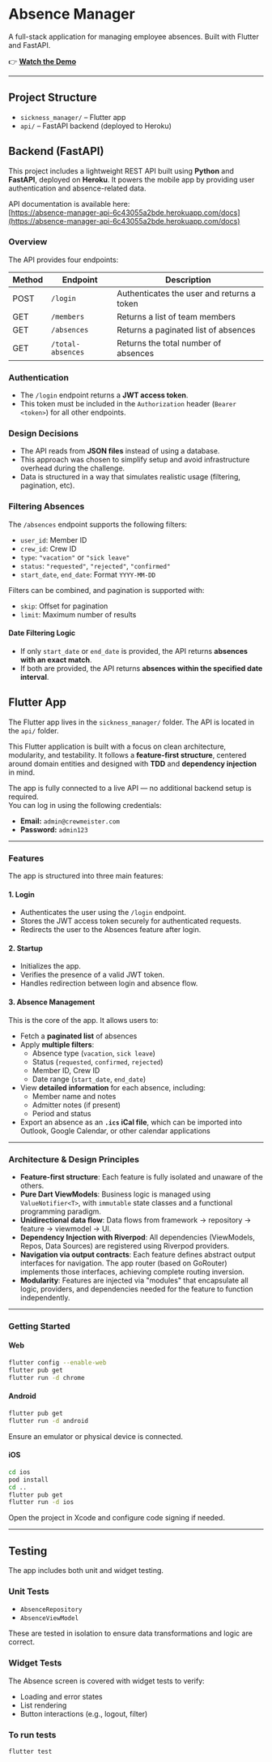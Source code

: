 # Absence Manager

A full-stack application for managing employee absences. Built with Flutter and FastAPI.

👉 **[Watch the Demo](https://drive.google.com/file/d/1GL8ut_fExk1XxhpiZsVaKShKJrAuIlH3/view?usp=sharing)**

---

## Project Structure

- `sickness_manager/` – Flutter app
- `api/` – FastAPI backend (deployed to Heroku)

## Backend (FastAPI)

This project includes a lightweight REST API built using **Python** and **FastAPI**, deployed on **Heroku**. It powers the mobile app by providing user authentication and absence-related data.

API documentation is available here:  
[https://absence-manager-api-6c43055a2bde.herokuapp.com/docs](https://absence-manager-api-6c43055a2bde.herokuapp.com/docs)

### Overview

The API provides four endpoints:

| Method | Endpoint          | Description                                 |
|--------|-------------------|---------------------------------------------|
| POST   | `/login`          | Authenticates the user and returns a token  |
| GET    | `/members`        | Returns a list of team members              |
| GET    | `/absences`       | Returns a paginated list of absences        |
| GET    | `/total-absences` | Returns the total number of absences        |

### Authentication

- The `/login` endpoint returns a **JWT access token**.
- This token must be included in the `Authorization` header (`Bearer <token>`) for all other endpoints.

### Design Decisions

- The API reads from **JSON files** instead of using a database.
- This approach was chosen to simplify setup and avoid infrastructure overhead during the challenge.
- Data is structured in a way that simulates realistic usage (filtering, pagination, etc).

### Filtering Absences

The `/absences` endpoint supports the following filters:

- `user_id`: Member ID
- `crew_id`: Crew ID
- `type`: `"vacation"` or `"sick leave"`
- `status`: `"requested"`, `"rejected"`, `"confirmed"`
- `start_date`, `end_date`: Format `YYYY-MM-DD`

Filters can be combined, and pagination is supported with:

- `skip`: Offset for pagination
- `limit`: Maximum number of results

#### Date Filtering Logic

- If only `start_date` or `end_date` is provided, the API returns **absences with an exact match**.
- If both are provided, the API returns **absences within the specified date interval**.

## Flutter App

The Flutter app lives in the `sickness_manager/` folder. The API is located in the `api/` folder.

This Flutter application is built with a focus on clean architecture, modularity, and testability. It follows a **feature-first structure**, centered around domain entities and designed with **TDD** and **dependency injection** in mind.

The app is fully connected to a live API — no additional backend setup is required.  
You can log in using the following credentials:

- **Email:** `admin@crewmeister.com`
- **Password:** `admin123`

---

### Features

The app is structured into three main features:

#### 1. Login

- Authenticates the user using the `/login` endpoint.
- Stores the JWT access token securely for authenticated requests.
- Redirects the user to the Absences feature after login.

#### 2. Startup

- Initializes the app.
- Verifies the presence of a valid JWT token.
- Handles redirection between login and absence flow.

#### 3. Absence Management

This is the core of the app. It allows users to:

- Fetch a **paginated list** of absences
- Apply **multiple filters**:
  - Absence type (`vacation`, `sick leave`)
  - Status (`requested`, `confirmed`, `rejected`)
  - Member ID, Crew ID
  - Date range (`start_date`, `end_date`)
- View **detailed information** for each absence, including:
  - Member name and notes
  - Admitter notes (if present)
  - Period and status
- Export an absence as an **`.ics` iCal file**, which can be imported into Outlook, Google Calendar, or other calendar applications

---

### Architecture & Design Principles

- **Feature-first structure**: Each feature is fully isolated and unaware of the others.
- **Pure Dart ViewModels**: Business logic is managed using `ValueNotifier<T>`, with `immutable` state classes and a functional programming paradigm.
- **Unidirectional data flow**: Data flows from framework → repository → feature → viewmodel → UI.
- **Dependency Injection with Riverpod**: All dependencies (ViewModels, Repos, Data Sources) are registered using Riverpod providers.
- **Navigation via output contracts**: Each feature defines abstract output interfaces for navigation. The app router (based on GoRouter) implements those interfaces, achieving complete routing inversion.
- **Modularity**: Features are injected via "modules" that encapsulate all logic, providers, and dependencies needed for the feature to function independently.

---

### Getting Started

#### Web
```bash
flutter config --enable-web
flutter pub get
flutter run -d chrome
```

#### Android

```bash
flutter pub get
flutter run -d android
```
Ensure an emulator or physical device is connected.

#### iOS

```bash
cd ios
pod install
cd ..
flutter pub get
flutter run -d ios
```
Open the project in Xcode and configure code signing if needed.

---

## Testing
The app includes both unit and widget testing.

### Unit Tests
- `AbsenceRepository`
- `AbsenceViewModel`

These are tested in isolation to ensure data transformations and logic are correct.

### Widget Tests
The Absence screen is covered with widget tests to verify:
- Loading and error states
- List rendering
- Button interactions (e.g., logout, filter)

### To run tests
```bash
flutter test
```
